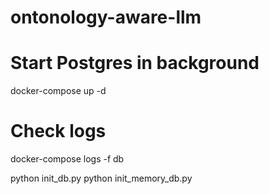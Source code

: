 # ontonology-aware-llm
# Start Postgres in background
docker-compose up -d

# Check logs
docker-compose logs -f db

python init_db.py
python init_memory_db.py